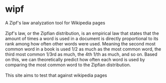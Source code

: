 # wipf
A Zipf's law analyzation tool for Wikipedia pages\
\
Zipf's law, or the Zipfian distribution, is an empirical law that states that the amount of times a word is used in a document is directly proportional to its rank among how often other words were used. Meaning the second most common word in a book is used 1/2 as much as the most common word, the third most common 1/3rd as much, the 4th 1/th as much, and so on. Based on this, we can theoretically predict how often each word is used by comparing the most common word to the Zipfian distribution.\
\
This site aims to test that against wikipedia pages

